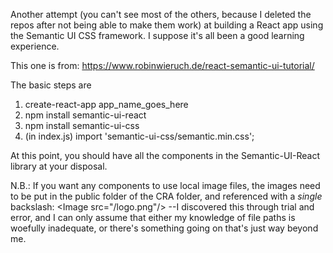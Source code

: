 Another attempt (you can't see most of the others, because I deleted the repos after not being able to make them work) at building a React app using the Semantic UI CSS framework. I suppose it's all been a good learning experience.

This one is from: https://www.robinwieruch.de/react-semantic-ui-tutorial/

The basic steps are
1. create-react-app app_name_goes_here
2. npm install semantic-ui-react
3. npm install semantic-ui-css
4. (in index.js) import 'semantic-ui-css/semantic.min.css';

At this point, you should have all the components in the Semantic-UI-React library at your disposal.

N.B.: If you want any components to use local image files, the images need to be put in the public folder of the CRA folder, and referenced with a *single* backslash: <Image src=\"/logo.png"/> --I discovered this through trial and error, and I can only assume that either my knowledge of file paths is woefully inadequate, or there's something going on that's just way beyond me.